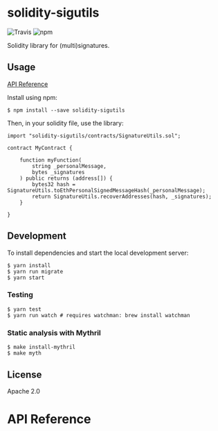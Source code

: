 # solidity-sigutils

![Travis](https://img.shields.io/travis/cleargraphinc/solidity-sigutils.svg) 
![npm](https://img.shields.io/npm/v/solidity-sigutils.svg)

Solidity library for (multi)signatures.

## Usage

[API Reference](#api-reference)

Install using npm:

    $ npm install --save solidity-sigutils

Then, in your solidity file, use the library:

```solidity
import "solidity-sigutils/contracts/SignatureUtils.sol";

contract MyContract {

    function myFunction(
        string _personalMessage,
        bytes _signatures
    ) public returns (address[]) {
        bytes32 hash = SignatureUtils.toEthPersonalSignedMessageHash(_personalMessage);
        return SignatureUtils.recoverAddresses(hash, _signatures);
    }

}
```

## Development

To install dependencies and start the local development server:

    $ yarn install
    $ yarn run migrate
    $ yarn start

### Testing

    $ yarn test
    $ yarn run watch # requires watchman: brew install watchman

### Static analysis with Mythril

    $ make install-mythril
    $ make myth

## License

Apache 2.0

# API Reference
